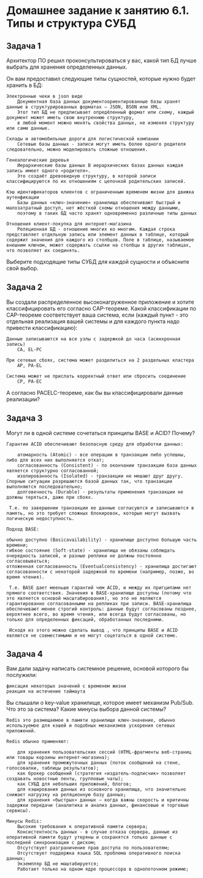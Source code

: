 # Домашнее задание к занятию 6.1. Типы и структура СУБД

## Задача 1

Архитектор ПО решил проконсультироваться у вас, какой тип БД лучше выбрать для хранения определенных данных.

Он вам предоставил следующие типы сущностей, которые нужно будет хранить в БД:

    Электронные чеки в json виде
        Документная база данных документоориентированные базы хранят данные в структурированных форматах – JSON, BSON или XML.   
        Этот тип БД не предписывает опредёленный формат или схему, каждый документ может иметь свою внутреннюю структуру,  
        в любой момент можно менять свойства данных, не изменяя структуру или сами данные.

    Склады и автомобильные дороги для логистической компании  
        Сетевые базы данных - записи могут иметь более одного родителя следовательно, можно моделировать сложные отношения.  

    Генеалогические деревья  
        Иерархические базы данных В иерархических базах данных каждая запись имеет одного «родителя». 
        Это создаёт древовидную структуру, в которой записи классифицируются по их отношениям с цепочкой родительских записей.

    Кэш идентификаторов клиентов с ограниченным временем жизни для движка аутенфикации  
        Базы данных «ключ-значение» хранилища обеспечивают быстрый и малозатратный доступ, нет жёсткой схемы отношения между данными,  
        поэтому в таких БД часто хранят одновременно различные типы данных 

    Отношения клиент-покупка для интернет-магазина  
		Реляционная БД - отношение многих ко многим. Каждая строка представляет отдельную запись или элемент данных в таблице, который содержит значения для каждого из столбцов. Поле в таблице, называемое внешним ключом, может содержать ссылки на столбцы в других таблицах, что позволяет их соединять.
		
Выберите подходящие типы СУБД для каждой сущности и объясните свой выбор.

## Задача 2

Вы создали распределенное высоконагруженное приложение и хотите классифицировать его согласно CAP-теореме. Какой классификации по CAP-теореме соответствует ваша система, если (каждый пункт - это отдельная реализация вашей системы и для каждого пункта надо привести классификацию):

    Данные записываются на все узлы с задержкой до часа (асинхронная запись)  
		CA, EL-PC
	
    При сетевых сбоях, система может разделиться на 2 раздельных кластера 
		AP, PA-EL
	
    Система может не прислать корректный ответ или сбросить соединение  
		CP, PA-EC
	

А согласно PACELC-теореме, как бы вы классифицировали данные реализации?

## Задача 3

Могут ли в одной системе сочетаться принципы BASE и ACID? Почему?  

	Гарантии ACID обеспечива­ют безопасную среду для обработки данных:

		атомарность (Atomic) - все операции в транзакции либо успеш­ны, либо для всех них выполняется откат;  
		согласованность (Consistent) - по окончании транзакции база данных является структурно согласованной;  
		изолированность (Isolated) - транзакции не мешают друг другу. Спорные ситуации разрешаются базой данных так, что транзакции выполняются последовательно;  
		долговечность (Durable) - результаты применения транзакции не должны теряться, даже при сбоях.  
		
	 Т.е. по завершении транзакции ее данные согласуются и записываются в память, но это требует сложных блокировок, которые могут вызвать логическую недоступность.
	 
	Подход BASE:

    обычно доступно (Basicavailability) - хранилище доступно большую часть времени;  
    гибкое состояние (Soft-state) - хранилища не обязаны соблюдать очередность записей, и разные реплики не должны постоянно согласовываться;  
    отложенная согласованность (Eventualconsistency) - хранилища достигают согласованности с некоторой задержкой по времени (например, позже, во время чтения).  
	
	 Т.е. BASE дает мееньше гарантий чем ACID, и между их пригципами нет прямого соответствия. Значения в BASE-хранилище доступны (потому что это является основой масштабирования), но это не являются гарантированно согласованными на репликах при записи. BASE-хранилища обеспечивают менее строгий контроль: данные будут согласованы позднее, вероятнее всего, во время чтения, или всегда будут согласованы, но только для определенных фиксаций, обработанных последними.
	 
	 Исходя из этого можно сделать вывод , что принципы BASE и ACID являются не совместимыми и не могут соцетаться в одной системе.  


## Задача 4

Вам дали задачу написать системное решение, основой которого бы послужили:

    фиксация некоторых значений с временем жизни
    реакция на истечение таймаута

Вы слышали о key-value хранилище, которое имеет механизм Pub/Sub. Что это за система? Какие минусы выбора данной системы?  
	
	Redis это размещаемое в памяти хранилище ключ-значение, обычно используемое для кэшей и подобных механизмов ускорения сетевых приложений.
		
	Redis обычно применяют:

		для хранения пользовательских сессий (HTML-фрагменты веб-страниц или товары корзины интернет-магазина);  
		для хранения промежуточных данных (поток сообщений на стене, голосовалки, таблицы результатов);  
		как брокер сообщений (стратегия «издатель-подписчик» позволяет создавать новостные ленты, групповые чаты);  
		как СУБД для небольших приложений, блогов;  
		для кэширования данных из основного хранилища, что значительно снижает нагрузку на реляционную базу данных;  
		для хранения «быстрых» данных — когда важны скорость и критичны задержки передачи (аналитика и анализ данных, финансовые и торговые сервисы).   
			
	Минусы Redis:
		Высокие требования к оперативной памяти сервера;  
		Консистентность данных - в случае отказа сервера, данные из оперативной памяти будут утеряны и сохранятся только данные с последней синхронизации с диском;  
		Отсутствует разграничение прав доступа по пользователям;  
		Отсутствует поддержка языка SQL проблема оперативного поиска данных;  
		Экземпляр БД не маштабируется;  
		Работает только на одном ядре процессора в однопоточном режиме;  